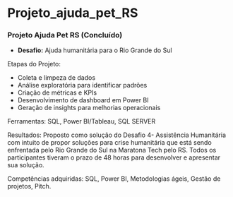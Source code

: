 # Projeto_ajuda_pet_RS

### Projeto Ajuda Pet RS (Concluído)
* **Desafio:** Ajuda humanitária para o Rio Grande do Sul
  
Etapas do Projeto:

- Coleta e limpeza de dados
- Análise exploratória para identificar padrões
- Criação de métricas e KPIs
- Desenvolvimento de dashboard em Power BI
- Geração de insights para melhorias operacionais

Ferramentas: SQL, Power BI/Tableau, SQL SERVER

Resultados: Proposto como solução do Desafio 4- Assistência Humanitária com intuito de propor soluções para crise humanitária que está sendo enfrentada pelo Rio Grande do Sul na Maratona Tech pelo RS. Todos os participantes tiveram o prazo de 48 horas para desenvolver e apresentar sua solução.

Competências adquiridas: SQL, Power BI, Metodologias ágeis, Gestão de projetos, Pitch.
